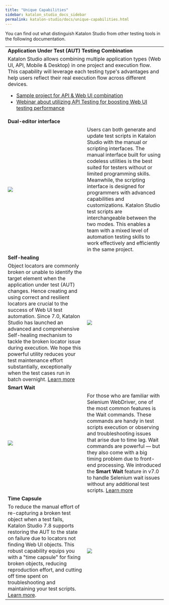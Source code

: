 ```yaml
---
title: "Unique Capabilities"
sidebar: katalon_studio_docs_sidebar
permalink: katalon-studio/docs/unique-capabilities.html
---
```


You can find out what distinguish Katalon Studio from other testing tools in the following documentation.

<table>
   <tr>
      <td colspan="2"><strong>Application Under Test (AUT) Testing Combination</strong>
      </td>
   </tr>
   <tr>
      <td colspan="2">Katalon Studio allows combining multiple application types (Web UI, API, Mobile & Desktop) in one project and
         execution flow. This capability will leverage each testing type's advantages and help users reflect their real execution flow across different devices.
         <ul>
            <li><a href="https://github.com/katalon-studio-samples/api-web-combination-sample">Sample project for API &
                  Web UI combination</a>
            <li><a href="https://www.youtube.com/watch?v=bkA1DN-3bv8&feature=youtu.be">Webinar about utilizing API
                  Testing for boosting Web UI testing performance</a>
            </li>
         </ul>
      </td>
   </tr>
   <tr>
      <td colspan="2"><strong>Dual-editor interface</strong>
      </td>
   </tr>
   <tr>
      <td><img src="https://github.com/katalon-studio/docs-images/raw/master/katalon-studio/docs/unique-capabilities/dual-interface.png">
      </td>
      <td style="width:50%">Users can both generate and update test scripts in Katalon Studio with the manual or scripting interfaces. The
         manual interface built for using codeless utilities is the best suited for testers without or limited programming skills. Meanwhile, the scripting interface is designed for programmers with advanced capabilities and
         customizations. Katalon Studio test scripts are interchangeable between the two modes. This enables a team with a
         mixed level of automation testing skills to work effectively and efficiently in the same project.
      </td>
   </tr>
   <tr>
      <td colspan="2"><strong>Self-healing</strong>
      </td>
   </tr>
   <tr>
      <td style="width:50%">Object locators are commonly broken or unable to identify the target element when the application under test (AUT) changes. Hence creating and using correct and resilient locators are crucial to the success of
         Web UI test automation. Since 7.0, Katalon Studio has launched an advanced and comprehensive Self-healing
         mechanism to tackle the broken locator issue during execution. We hope this powerful utility reduces your test maintenance effort substantially, exceptionally when the test cases run in batch overnight. <a
            href="https://docs.katalon.com/katalon-studio/docs/self-healing.html">Learn more</a>	
      </td>
      <td><img src="https://github.com/katalon-studio/docs-images/raw/master/katalon-studio/docs/unique-capabilities/self-healing.png">
      </td>
   </tr>
   <tr>
      <td colspan="2"><strong>Smart Wait</strong>
      </td>
   </tr>
   <tr>
      <td><img src="https://github.com/katalon-studio/docs-images/raw/master/katalon-studio/docs/unique-capabilities/smart-wait.png">
      </td>
      <td style="width:50%">For those who are familiar with Selenium WebDriver, one of the most common features is the Wait commands. These
         commands are handy in test scripts execution or observing and troubleshooting issues that arise due to time
         lag. Wait commands are powerful — but they also come with a big timing problem due to front-end
         processing. We introduced the <strong>Smart Wait </strong>feature in v7.0 to handle Selenium wait issues without any additional test scripts. <a
            href="https://www.katalon.com/resources-center/blog/handle-selenium-wait/">Learn more</a>
      </td>
   </tr>
   <tr>
      <td colspan="2"><strong>Time Capsule</strong>
      </td>
   </tr>
   <tr>
      <td style="width:50%">To reduce the manual effort of re-capturing a broken test object when a test fails, Katalon Studio 7.8
         supports restoring the AUT to the state on failure due to locators not finding Web UI objects. This robust
         capability equips you with a "time capsule" for fixing broken objects, reducing reproduction effort, and
         cutting off time spent on troubleshooting and maintaining your test scripts. <a
            href="https://docs.katalon.com/katalon-studio/docs/time-capsule.html">Learn more</a>.
      </td>
      <td><img src="https://github.com/katalon-studio/docs-images/raw/master/katalon-studio/docs/unique-capabilities/time-capsule.png">
      </td>
   </tr>
</table>
